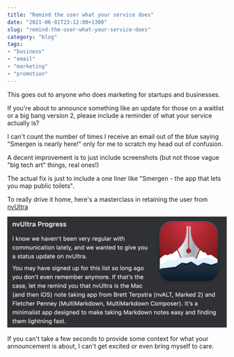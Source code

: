 ```yaml
---
title: "Remind the user what your service does"
date: "2021-06-01T23:12:00+1300"
slug: "remind-the-user-what-your-service-does"
category: "blog"
tags:
- "business"
- "email"
- "marketing"
- "promotion"
---
```


This goes out to anyone who does marketing for startups and businesses.

If you're about to announce something like an update for those on a waitlist or a big bang version 2, please include a reminder of what your service actually is?

I can't count the number of times I receive an email out of the blue saying "Smergen is nearly here!" only for me to scratch my head out of confusion.

A decent improvement is to just include screenshots (but not those vague "big tech art" things, real ones!)

The actual fix is just to include a one liner like "Smergen - the app that lets you map public toilets".

To really drive it home, here's a masterclass in retaining the user from [nvUltra](https://nvultra.com)

[![An email snippet from nvUltra explaning how they have been infrequent with updates and then providing a detailed reminder on what nvUltra actually is, in simple english.](nvultra.png)](nvultra.png)

If you can't take a few seconds to provide some context for what your announcement is about, I can't get excited or even bring myself to care.
